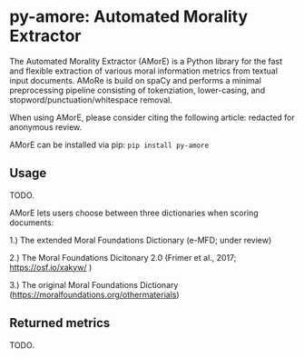 # py-amore: Automated Morality Extractor

The Automated Morality Extractor (AMorE) is a Python library for the fast and flexible extraction of various moral information metrics from textual input documents. AMoRe is build on spaCy and performs a minimal preprocessing pipeline consisting of tokenziation, lower-casing, and stopword/punctuation/whitespace removal.  

When using AMorE, please consider citing the following article: redacted for anonymous review. 

AMorE can be installed via pip: `pip install py-amore`

## Usage 
TODO.

AMorE lets users choose between three dictionaries when scoring documents: 

1.) The extended Moral Foundations Dictionary (e-MFD; under review) 

2.) The Moral Foundations Dicitonary 2.0 (Frimer et al., 2017; https://osf.io/xakyw/ )

3.) The original Moral Foundations Dictionary (https://moralfoundations.org/othermaterials) 

## Returned metrics
TODO. 
